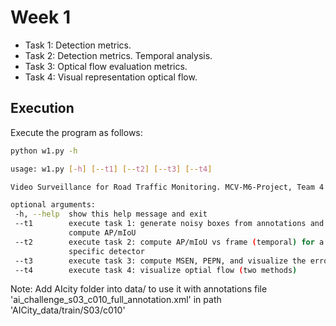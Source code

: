 # Week 1

* Task 1: Detection metrics.
* Task 2: Detection metrics. Temporal analysis.
* Task 3: Optical flow evaluation metrics.
* Task 4: Visual representation optical flow.

## Execution
 
Execute the program as follows:
 ```bash
 python w1.py -h
 
 usage: w1.py [-h] [--t1] [--t2] [--t3] [--t4]

Video Surveillance for Road Traffic Monitoring. MCV-M6-Project, Team 4

optional arguments:
  -h, --help  show this help message and exit
  --t1        execute task 1: generate noisy boxes from annotations and
              compute AP/mIoU
  --t2        execute task 2: compute AP/mIoU vs frame (temporal) for a
              specific detector
  --t3        execute task 3: compute MSEN, PEPN, and visualize the errors
  --t4        execute task 4: visualize optial flow (two methods)
```
Note: Add AIcity folder into data/ to use it
with annotations file 'ai_challenge_s03_c010_full_annotation.xml' in path 'AICity_data/train/S03/c010'
